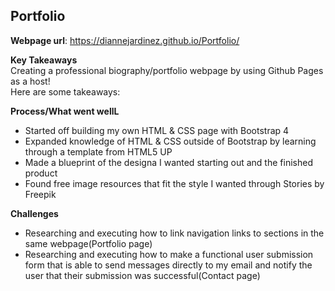 
## Portfolio

**Webpage url**: https://diannejardinez.github.io/Portfolio/


**Key Takeaways**<br>
Creating a professional biography/portfolio webpage by using Github Pages as a host!<br>
Here are some takeaways:

**Process/What went wellL**<br>
- Started off building my own HTML & CSS page with Bootstrap 4
- Expanded knowledge of HTML & CSS outside of Bootstrap by learning through a template from HTML5 UP
- Made a blueprint of the designa I wanted starting out and the finished product 
- Found free image resources that fit the style I wanted through Stories by Freepik


**Challenges**<br>
- Researching and executing how to link navigation links to sections in the same webpage(Portfolio page)
- Researching and executing how to make a functional user submission form that is able to send messages directly to my email and notify the user that their submission was successful(Contact page)



